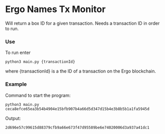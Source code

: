 # Ergo Names Tx Monitor

Will return a box ID for a given transaction. Needs a transaction ID in order to run.

### Use

To run enter

```
python3 main.py {transactionId}
```

where {transactionId} is a the ID of a transaction on the Ergo blockchain.

### Example

Command to start the program:

```
python3 main.py ceca8efce65ea3b54b4904e15bfb907b4a66d5d347d15b4e3b8b5b1a1fa5945d
```

Output:

```
2d696e57c99615d88379cfb9a66e673f47d95589be6e74020006d3a937a41dc1
```